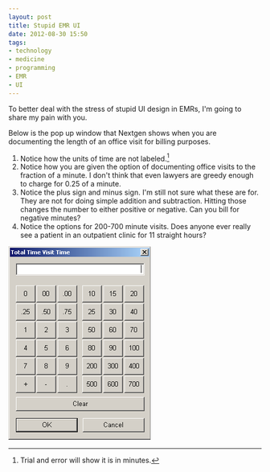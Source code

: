 ```yaml
---
layout: post
title: Stupid EMR UI
date: 2012-08-30 15:50 
tags: 
- technology
- medicine
- programming
- EMR 
- UI
---
```


To better deal with the stress of stupid UI design in EMRs, I'm going to share my pain with you.

Below is the pop up window that Nextgen shows when you are documenting the length of an office visit for billing purposes.

1. Notice how the units of time are not labeled.[^120830155506]
2. Notice how you are given the option of documenting office visits to the fraction of a minute. I don't think that even lawyers are greedy enough to charge for 0.25 of a minute.
3. Notice the plus sign and minus sign. I'm still not sure what these are for. They are not for doing simple addition and subtraction. Hitting those changes the number to either positive or negative. Can you bill for negative minutes?
4. Notice the options for 200-700 minute visits. Does anyone ever really see a patient in an outpatient clinic for 11 straight hours?

![](/images/Stupid_UI_design.png) 

[^120830155506]: Trial and error will show it is in minutes.